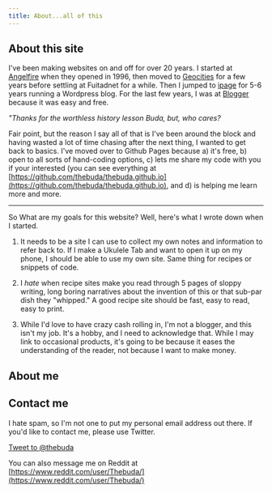 ```yaml
---
title: About...all of this
---
```


## About this site

I've been making websites on and off for over 20 years.  I started at [Angelfire](https://en.wikipedia.org/wiki/Angelfire) when they opened in 1996, then moved to [Geocities](https://en.wikipedia.org/wiki/Yahoo!_GeoCities) for a few years before settling at Fuitadnet for a while.  Then I jumped to [ipage](https://en.wikipedia.org/wiki/IPage) for 5-6 years running a Wordpress blog. For the last few years, I was at [Blogger](https://en.wikipedia.org/wiki/Blogger_(service)) because it was easy and free. 

*"Thanks for the worthless history lesson Buda, but, who cares?*

Fair point, but the reason I say all of that is I've been around the block and having wasted a lot of time chasing after the next thing, I wanted to get back to basics.  I've moved over to Github Pages because a) it's free, b) open to all sorts of hand-coding options, c) lets me share my code with you if your interested (you can see everything at [https://github.com/thebuda/thebuda.github.io](https://github.com/thebuda/thebuda.github.io), and d) is helping me learn more and more.

***

So What are my goals for this website?  Well, here's what I wrote down when I started.

1) It needs to be a site I can use to collect my own notes and information to refer back to.  If I make a Ukulele Tab and want to open it up on my phone, I should be able to use my own site.  Same thing for recipes or snippets of code.

2) I *hate* when recipe sites make you read through 5 pages of sloppy writing, long boring narratives about the invention of this or that sub-par dish they "whipped."  A good recipe site should be fast, easy to read, easy to print.

3) While I'd love to have crazy cash rolling in, I'm not a blogger, and this isn't my job.  It's a hobby, and I need to acknowledge that. While I may link to occasional products, it's going to be because it eases the understanding of the reader, not because I want to make money.

## About me

## Contact me

I hate spam, so I'm not one to put my personal email address out there.  If you'd like to contact me, please use Twitter.

<a href="https://twitter.com/intent/tweet?screen_name=thebuda&ref_src=twsrc%5Etfw" class="twitter-mention-button" data-show-count="false">Tweet to @thebuda</a><script async src="https://platform.twitter.com/widgets.js" charset="utf-8"></script>

You can also message me on Reddit at [https://www.reddit.com/user/Thebuda/](https://www.reddit.com/user/Thebuda/)